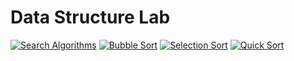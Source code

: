 # Data Structure Lab

[![Search Algorithms](https://img.shields.io/badge/Open-Visit%20Folder-blue)](searchAlgo.c)
[![Bubble Sort](https://img.shields.io/badge/Open-Visit%20Folder-blue)](bubble_sort.c)
[![Selection Sort](https://img.shields.io/badge/Open-Visit%20Folder-blue)](selectionSort.c)
[![Quick Sort](https://img.shields.io/badge/Open-Visit%20Folder-blue)](quickSort)



